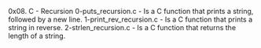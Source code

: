 0x08. C - Recursion
0-puts_recursion.c - Is a C function that prints a string, followed by a new line.
1-print_rev_recursion.c - Is a C function that prints a string in reverse.
2-strlen_recursion.c - Is a C function that returns the length of a string.
